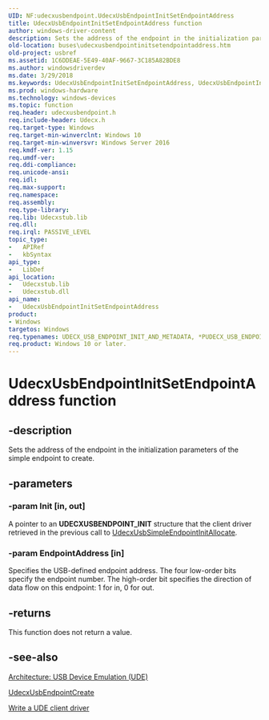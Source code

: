 ```yaml
---
UID: NF:udecxusbendpoint.UdecxUsbEndpointInitSetEndpointAddress
title: UdecxUsbEndpointInitSetEndpointAddress function
author: windows-driver-content
description: Sets the address of the endpoint in the initialization parameters of the simple endpoint to create.
old-location: buses\udecxusbendpointinitsetendpointaddress.htm
old-project: usbref
ms.assetid: 1C6DDEAE-5E49-40AF-9667-3C185A82BDE8
ms.author: windowsdriverdev
ms.date: 3/29/2018
ms.keywords: UdecxUsbEndpointInitSetEndpointAddress, UdecxUsbEndpointInitSetEndpointAddress function [Buses], buses.udecxusbendpointinitsetendpointaddress, udecxusbendpoint/UdecxUsbEndpointInitSetEndpointAddress
ms.prod: windows-hardware
ms.technology: windows-devices
ms.topic: function
req.header: udecxusbendpoint.h
req.include-header: Udecx.h
req.target-type: Windows
req.target-min-winverclnt: Windows 10
req.target-min-winversvr: Windows Server 2016
req.kmdf-ver: 1.15
req.umdf-ver: 
req.ddi-compliance: 
req.unicode-ansi: 
req.idl: 
req.max-support: 
req.namespace: 
req.assembly: 
req.type-library: 
req.lib: Udecxstub.lib
req.dll: 
req.irql: PASSIVE_LEVEL
topic_type:
-	APIRef
-	kbSyntax
api_type:
-	LibDef
api_location:
-	Udecxstub.lib
-	Udecxstub.dll
api_name:
-	UdecxUsbEndpointInitSetEndpointAddress
product:
- Windows
targetos: Windows
req.typenames: UDECX_USB_ENDPOINT_INIT_AND_METADATA, *PUDECX_USB_ENDPOINT_INIT_AND_METADATA
req.product: Windows 10 or later.
---
```


# UdecxUsbEndpointInitSetEndpointAddress function


## -description


Sets the address of the endpoint in the initialization parameters of the simple endpoint to create.


## -parameters




### -param Init [in, out]

A pointer to an <b>UDECXUSBENDPOINT_INIT</b> structure that the client driver retrieved in the previous call to <a href="https://msdn.microsoft.com/library/windows/hardware/mt627989">UdecxUsbSimpleEndpointInitAllocate</a>.


### -param EndpointAddress [in]

Specifies the USB-defined endpoint address. The four low-order bits specify the endpoint number. The high-order bit specifies the direction of data flow on this endpoint: 1 for in, 0 for out.


## -returns



This function does not return a value.




## -see-also




<a href="https://msdn.microsoft.com/library/windows/hardware/mt595932">Architecture: USB Device Emulation (UDE)</a>



<a href="https://msdn.microsoft.com/library/windows/hardware/mt627983">UdecxUsbEndpointCreate</a>



<a href="https://msdn.microsoft.com/library/windows/hardware/mt595939">Write a UDE client driver</a>
 

 

